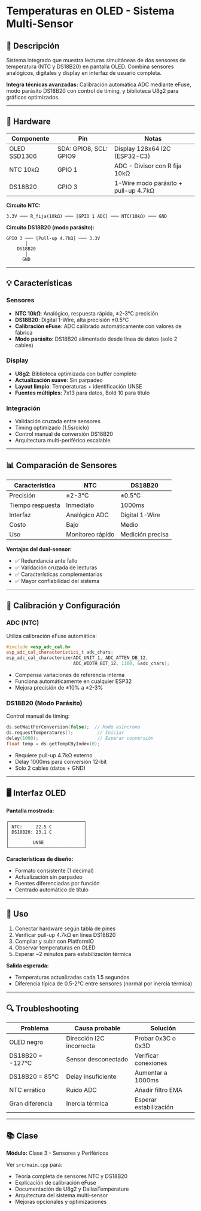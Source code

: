 # Temperaturas en OLED - Sistema Multi-Sensor

## 📖 Descripción

Sistema integrado que muestra lecturas simultáneas de dos sensores de temperatura (NTC y DS18B20) en pantalla OLED. Combina sensores analógicos, digitales y display en interfaz de usuario completa.

**Integra técnicas avanzadas:** Calibración automática ADC mediante eFuse, modo parásito DS18B20 con control de timing, y biblioteca U8g2 para gráficos optimizados.

---

## 🔧 Hardware

| Componente | Pin | Notas |
|------------|-----|-------|
| OLED SSD1306 | SDA: GPIO8, SCL: GPIO9 | Display 128x64 I2C (ESP32-C3) |
| NTC 10kΩ | GPIO 1 | ADC - Divisor con R fija 10kΩ |
| DS18B20 | GPIO 3 | 1-Wire modo parásito + pull-up 4.7kΩ |

**Circuito NTC:**
```
3.3V ─── R_fija(10kΩ) ─── [GPIO 1 ADC] ─── NTC(10kΩ) ─── GND
```

**Circuito DS18B20 (modo parásito):**
```
GPIO 3 ─── [Pull-up 4.7kΩ] ─── 3.3V
       │
    DS18B20
       │
      GND
```

---

## 💡 Características

### Sensores
- **NTC 10kΩ**: Analógico, respuesta rápida, ±2-3°C precisión
- **DS18B20**: Digital 1-Wire, alta precisión ±0.5°C
- **Calibración eFuse**: ADC calibrado automáticamente con valores de fábrica
- **Modo parásito**: DS18B20 alimentado desde línea de datos (solo 2 cables)

### Display
- **U8g2**: Biblioteca optimizada con buffer completo
- **Actualización suave**: Sin parpadeo
- **Layout limpio**: Temperaturas + identificación UNSE
- **Fuentes múltiples**: 7x13 para datos, Bold 10 para título

### Integración
- Validación cruzada entre sensores
- Timing optimizado (1.5s/ciclo)
- Control manual de conversión DS18B20
- Arquitectura multi-periférico escalable

---

## 📊 Comparación de Sensores

| Característica | NTC | DS18B20 |
|----------------|-----|---------|
| Precisión | ±2-3°C | ±0.5°C |
| Tiempo respuesta | Inmediato | 1000ms |
| Interfaz | Analógico ADC | Digital 1-Wire |
| Costo | Bajo | Medio |
| Uso | Monitoreo rápido | Medición precisa |

**Ventajas del dual-sensor:**
- ✅ Redundancia ante fallo
- ✅ Validación cruzada de lecturas
- ✅ Características complementarias
- ✅ Mayor confiabilidad del sistema

---

## 🎯 Calibración y Configuración

### ADC (NTC)
Utiliza calibración eFuse automática:
```cpp
#include <esp_adc_cal.h>
esp_adc_cal_characteristics_t adc_chars;
esp_adc_cal_characterize(ADC_UNIT_1, ADC_ATTEN_DB_12, 
                         ADC_WIDTH_BIT_12, 1100, &adc_chars);
```
- Compensa variaciones de referencia interna
- Funciona automáticamente en cualquier ESP32
- Mejora precisión de ±10% a ±2-3%

### DS18B20 (Modo Parásito)
Control manual de timing:
```cpp
ds.setWaitForConversion(false);  // Modo asíncrono
ds.requestTemperatures();         // Iniciar
delay(1000);                      // Esperar conversión
float temp = ds.getTempCByIndex(0);
```
- Requiere pull-up 4.7kΩ externo
- Delay 1000ms para conversión 12-bit
- Solo 2 cables (datos + GND)

---

## 🖥️ Interfaz OLED

**Pantalla mostrada:**
```
┌────────────────────────────┐
│ NTC:     22.5 C            │
│ DS18B20: 23.1 C            │
│                            │
│         UNSE               │
└────────────────────────────┘
```

**Características de diseño:**
- Formato consistente (1 decimal)
- Actualización sin parpadeo
- Fuentes diferenciadas por función
- Centrado automático de título

---

## 🚀 Uso

1. Conectar hardware según tabla de pines
2. Verificar pull-up 4.7kΩ en línea DS18B20
3. Compilar y subir con PlatformIO
4. Observar temperaturas en OLED
5. Esperar ~2 minutos para estabilización térmica

**Salida esperada:**
- Temperaturas actualizadas cada 1.5 segundos
- Diferencia típica de 0.5-2°C entre sensores (normal por inercia térmica)

---

## 🔍 Troubleshooting

| Problema | Causa probable | Solución |
|----------|----------------|----------|
| OLED negro | Dirección I2C incorrecta | Probar 0x3C o 0x3D |
| DS18B20 = -127°C | Sensor desconectado | Verificar conexiones |
| DS18B20 = 85°C | Delay insuficiente | Aumentar a 1000ms |
| NTC errático | Ruido ADC | Añadir filtro EMA |
| Gran diferencia | Inercia térmica | Esperar estabilización |

---

## 📚 Clase

**Módulo:** Clase 3 - Sensores y Periféricos  

Ver `src/main.cpp` para:
- Teoría completa de sensores NTC y DS18B20
- Explicación de calibración eFuse
- Documentación de U8g2 y DallasTemperature
- Arquitectura del sistema multi-sensor
- Mejoras opcionales y optimizaciones
